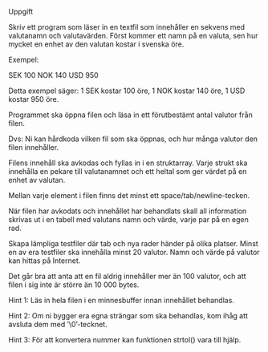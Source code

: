 Uppgift
 

Skriv ett program som läser in en textfil som innehåller en sekvens med valutanamn och valutavärden. Först kommer ett namn på en valuta, sen hur mycket en enhet av den valutan kostar i svenska öre.

 

Exempel:

SEK 100 NOK 140 USD 950

 

Detta exempel säger: 1 SEK kostar 100 öre, 1 NOK kostar 140 öre, 1 USD kostar 950 öre.

 

Programmet ska öppna filen och läsa in ett förutbestämt antal valutor från filen.

Dvs: Ni kan hårdkoda vilken fil som ska öppnas, och hur många valutor den filen innehåller.

 

Filens innehåll ska avkodas och fyllas in i en struktarray. Varje strukt ska innehålla en pekare till valutanamnet och ett heltal som ger värdet på en enhet av valutan.

Mellan varje element i filen finns det minst ett space/tab/newline-tecken.

 

När filen har avkodats och innehållet har behandlats skall all information skrivas ut i en tabell med valutans namn och värde, varje par på en egen rad.

 

Skapa lämpliga testfiler där tab och nya rader händer på olika platser. Minst en av era testfiler ska innehålla minst 20 valutor. Namn och värde på valutor kan hittas på Internet.

 

Det går bra att anta att en fil aldrig innehåller mer än 100 valutor, och att filen i sig inte är större än 10 000 bytes.

 

Hint 1: Läs in hela filen i en minnesbuffer innan innehållet behandlas.

Hint 2: Om ni bygger era egna strängar som ska behandlas, kom ihåg att avsluta dem med ’\0’-tecknet.

Hint 3: För att konvertera nummer kan funktionen strtol() vara till hjälp.
